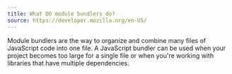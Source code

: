 ```yaml
---
title: What DO module bundlers do?
source: https://developer.mozilla.org/en-US/
---
```


Module bundlers are the way to organize and combine many files of JavaScript code into one file. A JavaScript bundler can be used when your project becomes too large for a single file or when you're working with libraries that have multiple dependencies.
